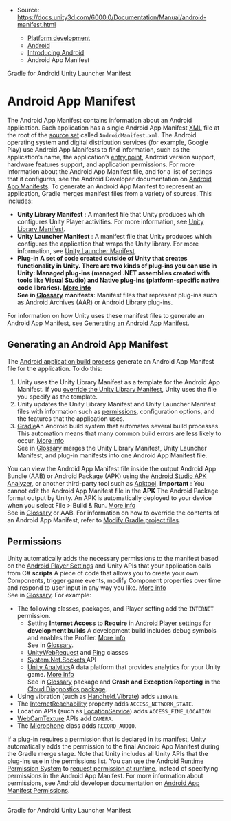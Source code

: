 * Source: https://docs.unity3d.com/6000.0/Documentation/Manual/android-manifest.html

  * [Platform development ](https://docs.unity3d.com/6000.0/Documentation/Manual/PlatformSpecific.html)
  * [Android](https://docs.unity3d.com/6000.0/Documentation/Manual/android.html)
  * [Introducing Android](https://docs.unity3d.com/6000.0/Documentation/Manual/android-introducing.html)
  * Android App Manifest


[](https://docs.unity3d.com/6000.0/Documentation/Manual/android-gradle-overview.html)
Gradle for Android
[](https://docs.unity3d.com/6000.0/Documentation/Manual/android-launcher-manifest.html)
Unity Launcher Manifest
# Android App Manifest
The Android App Manifest contains information about an Android application. Each application has a single Android App Manifest [XML](https://en.wikipedia.org/wiki/XML) file at the root of the [source set](https://developer.android.com/studio/build#sourcesets) called `AndroidManifest.xml`. The Android operating system and digital distribution services (for example, Google Play) use Android App Manifests to find information, such as the application’s name, the application’s [entry point](https://developer.android.com/guide/components/activities/intro-activities), Android version support, hardware features support, and application permissions. For more information about the Android App Manifest file, and for a list of settings that it configures, see the Android Developer documentation on [Android App Manifests](https://developer.android.com/guide/topics/manifest/manifest-intro.html).
To generate an Android App Manifest to represent an application, Gradle merges manifest files from a variety of sources. This includes:
  * **Unity Library Manifest** : A manifest file that Unity produces which configures Unity Player activities. For more information, see [Unity Library Manifest](https://docs.unity3d.com/6000.0/Documentation/Manual/android-library-manifest.html).
  * **Unity Launcher Manifest** : A manifest file that Unity produces which configures the application that wraps the Unity library. For more information, see [Unity Launcher Manifest](https://docs.unity3d.com/6000.0/Documentation/Manual/android-launcher-manifest.html).
  * ****Plug-in** A set of code created outside of Unity that creates functionality in Unity. There are two kinds of plug-ins you can use in Unity: Managed plug-ins (managed .NET assemblies created with tools like Visual Studio) and Native plug-ins (platform-specific native code libraries). [More info](https://docs.unity3d.com/6000.0/Documentation/Manual/plug-ins.html)  
See in [Glossary](https://docs.unity3d.com/6000.0/Documentation/Manual/Glossary.html#Plug-in) manifests**: Manifest files that represent plug-ins such as Android Archives (AAR) or Android Library plug-ins.


For information on how Unity uses these manifest files to generate an Android App Manifest, see [Generating an Android App Manifest](https://docs.unity3d.com/6000.0/Documentation/Manual/android-manifest.html#generating-an-android-manifest).
## Generating an Android App Manifest
The [Android application build process](https://docs.unity3d.com/6000.0/Documentation/Manual/how-unity-builds-android-applications.html) generate an Android App Manifest file for the application. To do this:
  1. Unity uses the Unity Library Manifest as a template for the Android App Manifest. If you [override the Unity Library Manifest](https://docs.unity3d.com/6000.0/Documentation/Manual/android-modify-gradle-project-files-templates.html), Unity uses the file you specify as the template.
  2. Unity updates the Unity Library Manifest and Unity Launcher Manifest files with information such as [permissions](https://docs.unity3d.com/6000.0/Documentation/Manual/android-manifest.html#permissions), configuration options, and the features that the application uses.
  3. [Gradle](https://docs.unity3d.com/6000.0/Documentation/Manual/android-gradle-overview.html)An Android build system that automates several build processes. This automation means that many common build errors are less likely to occur. [More info](https://docs.unity3d.com/6000.0/Documentation/Manual/android-gradle-overview.html)  
See in [Glossary](https://docs.unity3d.com/6000.0/Documentation/Manual/Glossary.html#Gradle) merges the Unity Library Manifest, Unity Launcher Manifest, and plug-in manifests into one Android App Manifest file.


You can view the Android App Manifest file inside the output Android App Bundle (AAB) or Android Package (APK) using the [Android Studio APK Analyzer](https://developer.android.com/studio/build/apk-analyzer.html), or another third-party tool such as [Apktool](https://ibotpeaches.github.io/Apktool/).
**Important** : You cannot edit the Android App Manifest file in the **APK** The Android Package format output by Unity. An APK is automatically deployed to your device when you select File > Build & Run. [More info](https://docs.unity3d.com/6000.0/Documentation/Manual/android-BuildProcess.html)  
See in [Glossary](https://docs.unity3d.com/6000.0/Documentation/Manual/Glossary.html#APK) or AAB. For information on how to override the contents of an Android App Manifest, refer to [Modify Gradle project files](https://docs.unity3d.com/6000.0/Documentation/Manual/android-modify-gradle-project-files.html).
## Permissions
Unity automatically adds the necessary permissions to the manifest based on the [Android Player Settings](https://docs.unity3d.com/6000.0/Documentation/Manual/class-PlayerSettingsAndroid.html) and Unity APIs that your application calls from C# **scripts** A piece of code that allows you to create your own Components, trigger game events, modify Component properties over time and respond to user input in any way you like. [More info](https://docs.unity3d.com/6000.0/Documentation/Manual/creating-scripts.html)  
See in [Glossary](https://docs.unity3d.com/6000.0/Documentation/Manual/Glossary.html#Scripts). For example:
  * The following classes, packages, and Player setting add the `INTERNET` permission. 
    * Setting **Internet Access** to **Require** in [Android Player settings](https://docs.unity3d.com/6000.0/Documentation/Manual/class-PlayerSettingsAndroid.html#Configuration) for **development builds** A development build includes debug symbols and enables the Profiler. [More info](https://docs.unity.com/devops/en/manual/build-target-configurations#Build_target_advanced_settings_overview)  
See in [Glossary](https://docs.unity3d.com/6000.0/Documentation/Manual/Glossary.html#DevelopmentBuild).
    * [UnityWebRequest](https://docs.unity3d.com/6000.0/Documentation/ScriptReference/Networking.UnityWebRequest.html) and [Ping](https://docs.unity3d.com/6000.0/Documentation/ScriptReference/Ping.html) classes
    * [System.Net.Sockets ](https://learn.microsoft.com/en-us/dotnet/api/system.net.sockets.socket?view=net-8.0) API
    * [Unity Analytics](https://docs.unity.com/ugs/manual/analytics/manual/overview)A data platform that provides analytics for your Unity game. [More info](https://docs.unity.com/ugs/en-us/manual/analytics/manual/overview)  
See in [Glossary](https://docs.unity3d.com/6000.0/Documentation/Manual/Glossary.html#UnityAnalytics) package and **Crash and Exception Reporting** in the [Cloud Diagnostics package](https://docs.unity.com/ugs/manual/cloud-diagnostics/manual/CloudDiagnostics/WelcometoCloudDiagnostics).
  * Using vibration (such as [Handheld.Vibrate](https://docs.unity3d.com/6000.0/Documentation/ScriptReference/Handheld.Vibrate.html)) adds `VIBRATE`.
  * The [InternetReachability](https://docs.unity3d.com/6000.0/Documentation/ScriptReference/Application-internetReachability.html) property adds `ACCESS_NETWORK_STATE`.
  * Location APIs (such as [LocationService](https://docs.unity3d.com/6000.0/Documentation/ScriptReference/LocationService.html)) adds `ACCESS_FINE_LOCATION`
  * [WebCamTexture](https://docs.unity3d.com/6000.0/Documentation/ScriptReference/WebCamTexture.html) APIs add `CAMERA`.
  * The [Microphone](https://docs.unity3d.com/6000.0/Documentation/ScriptReference/Microphone.html) class adds `RECORD_AUDIO`.


If a plug-in requires a permission that is declared in its manifest, Unity automatically adds the permission to the final Android App Manifest during the Gradle merge stage. Note that Unity includes all Unity APIs that the plug-ins use in the permissions list.
You can use the Android [Runtime Permission System](https://developer.android.com/training/permissions/requesting.html) to [request permission at runtime](https://docs.unity3d.com/6000.0/Documentation/Manual/android-RequestingPermissions.html), instead of specifying permissions in the Android App Manifest.
For more information about permissions, see Android developer documentation on [Android App Manifest Permissions](https://developer.android.com/guide/topics/manifest/manifest-intro.html#perms).
* * *
[](https://docs.unity3d.com/6000.0/Documentation/Manual/android-gradle-overview.html)
Gradle for Android
[](https://docs.unity3d.com/6000.0/Documentation/Manual/android-launcher-manifest.html)
Unity Launcher Manifest
